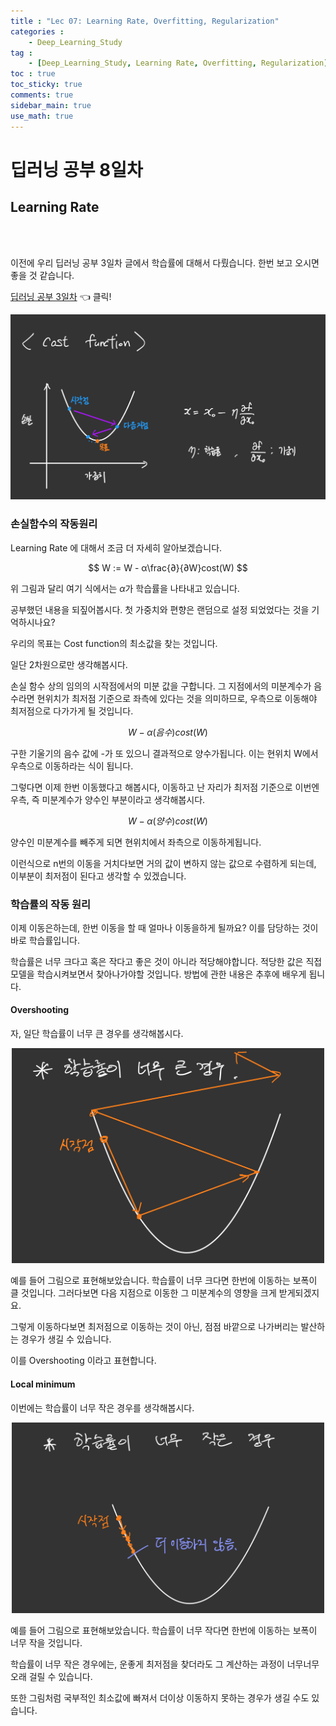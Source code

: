 ```yaml
---
title : "Lec 07: Learning Rate, Overfitting, Regularization"
categories :
    - Deep_Learning_Study
tag :
    - [Deep_Learning_Study, Learning Rate, Overfitting, Regularization]
toc : true
toc_sticky: true
comments: true
sidebar_main: true
use_math: true
---
```


# 딥러닝 공부 8일차
## Learning Rate
<br>
<br>

이전에 우리 딥러닝 공부 3일차 글에서 학습률에 대해서 다뤘습니다.
한번 보고 오시면 좋을 것 같습니다. 

[딥러닝 공부 3일차] 👈 클릭!

[딥러닝 공부 3일차]:https://yuchulnote.github.io/deep_learning_study/Lab-02,03/#optimizer---%EA%B2%BD%EC%82%AC-%ED%95%98%EA%B0%95%EB%B2%95gradient-descent

<p align="center"><img src="/MYPICS/lec03/7.jpeg" width = "600" ></p>

### 손실함수의 작동원리

Learning Rate 에 대해서 조금 더 자세히 알아보겠습니다.

$$
W := W - α\frac{∂}{∂W}cost(W)
$$

위 그림과 달리 여기 식에서는 $\alpha$가 학습률을 나타내고 있습니다.

공부했던 내용을 되짚어봅시다.
첫 가중치와 편향은 랜덤으로 설정 되었었다는 것을 기억하시나요?

우리의 목표는 Cost function의 최소값을 찾는 것입니다.

일단 2차원으로만 생각해봅시다. 

손실 함수 상의 임의의 시작점에서의 미분 값을 구합니다. 그 지점에서의 미분계수가 음수라면 현위치가 최저점 기준으로 좌측에 있다는 것을 의미하므로, 우측으로 이동해야 최저점으로 다가가게 될 것입니다.

$$
W-\alpha (음수)cost(W)
$$

구한 기울기의 음수 값에 -가 또 있으니 결과적으로 양수가됩니다. 이는 현위치 W에서 우측으로 이동하라는 식이 됩니다.

그렇다면 이제 한번 이동했다고 해봅시다, 이동하고 난 자리가 최저점 기준으로 이번엔 우측, 즉 미분계수가 양수인 부분이라고 생각해봅시다.

$$
W-\alpha (양수)cost(W)
$$

양수인 미분계수를 빼주게 되면 현위치에서 좌측으로 이동하게됩니다. 

이런식으로 n번의 이동을 거치다보면 거의 값이 변하지 않는 값으로 수렴하게 되는데, 이부분이 최저점이 된다고 생각할 수 있겠습니다.
<br>

### 학습률의 작동 원리

이제 이동은하는데, 한번 이동을 할 때 얼마나 이동을하게 될까요? 이를 담당하는 것이 바로 학습률입니다.

학습률은 너무 크다고 혹은 작다고 좋은 것이 아니라 적당해야합니다.
적당한 값은 직접 모델을 학습시켜보면서 찾아나가야할 것입니다. 방법에 관한 내용은 추후에 배우게 됩니다.

#### Overshooting

자, 일단 학습률이 너무 큰 경우를 생각해봅시다.

<p align="center"><img src="/MYPICS/lec07/learn.jpeg" width = "500" ></p>

예를 들어 그림으로 표현해보았습니다. 학습률이 너무 크다면 한번에 이동하는 보폭이 클 것입니다.
그러다보면 다음 지점으로 이동한 그 미분계수의 영향을 크게 받게되겠지요.

그렇게 이동하다보면 최저점으로 이동하는 것이 아닌, 점점 바깥으로 나가버리는 발산하는 경우가 생길 수 있습니다.

이를 Overshooting 이라고 표현합니다.

#### Local minimum

이번에는 학습률이 너무 작은 경우를 생각해봅시다.

<p align="center"><img src="/MYPICS/lec07/learn2.jpeg" width = "500" ></p>

예를 들어 그림으로 표현해보았습니다. 학습률이 너무 작다면 한번에 이동하는 보폭이 너무 작을 것입니다.

학습률이 너무 작은 경우에는, 운좋게 최저점을 찾더라도 그 계산하는 과정이 너무너무 오래 걸릴 수 있습니다.

또한 그림처럼 국부적인 최소값에 빠져서 더이상 이동하지 못하는 경우가 생길 수도 있습니다.

